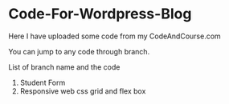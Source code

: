 # Code-For-Wordpress-Blog

Here I have uploaded some code from my CodeAndCourse.com

You can jump to any code through branch.

List of branch name and the code

001. Student Form
002. Responsive web css grid and flex box